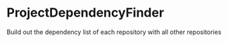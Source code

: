 # ProjectDependencyFinder
Build out the dependency list of each repository with all other repositories
